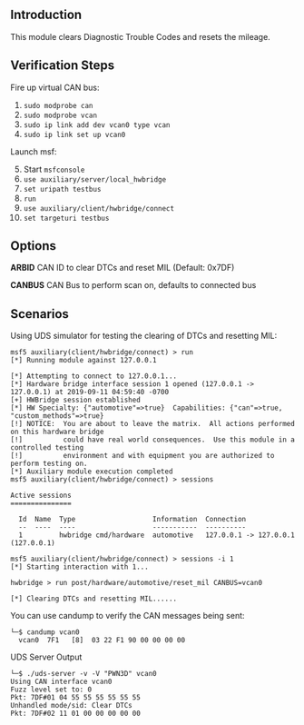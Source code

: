 ## Introduction

This module clears Diagnostic Trouble Codes and resets the mileage.

## Verification Steps

Fire up virtual CAN bus:

1. `sudo modprobe can`
2. `sudo modprobe vcan`
3. `sudo ip link add dev vcan0 type vcan`
4. `sudo ip link set up vcan0`

Launch msf:

5. Start `msfconsole`
6. `use auxiliary/server/local_hwbridge`
7. `set uripath testbus`
8. `run`
9. `use auxiliary/client/hwbridge/connect`
10. `set targeturi testbus`

## Options

**ARBID**
CAN ID to clear DTCs and reset MIL (Default: 0x7DF)

**CANBUS**
CAN Bus to perform scan on, defaults to connected bus

## Scenarios
Using UDS simulator for testing the clearing of DTCs and resetting MIL:

```
msf5 auxiliary(client/hwbridge/connect) > run
[*] Running module against 127.0.0.1

[*] Attempting to connect to 127.0.0.1...
[*] Hardware bridge interface session 1 opened (127.0.0.1 -> 127.0.0.1) at 2019-09-11 04:59:40 -0700
[+] HWBridge session established
[*] HW Specialty: {"automotive"=>true}  Capabilities: {"can"=>true, "custom_methods"=>true}
[!] NOTICE:  You are about to leave the matrix.  All actions performed on this hardware bridge
[!]          could have real world consequences.  Use this module in a controlled testing
[!]          environment and with equipment you are authorized to perform testing on.
[*] Auxiliary module execution completed
msf5 auxiliary(client/hwbridge/connect) > sessions

Active sessions
===============

  Id  Name  Type                   Information  Connection
  --  ----  ----                   -----------  ----------
  1         hwbridge cmd/hardware  automotive   127.0.0.1 -> 127.0.0.1 (127.0.0.1)

msf5 auxiliary(client/hwbridge/connect) > sessions -i 1
[*] Starting interaction with 1...

hwbridge > run post/hardware/automotive/reset_mil CANBUS=vcan0

[*] Clearing DTCs and resetting MIL......

```

You can use candump to verify the CAN messages being sent:

```
└─$ candump vcan0        
  vcan0  7F1   [8]  03 22 F1 90 00 00 00 00
```

UDS Server Output
```
└─$ ./uds-server -v -V "PWN3D" vcan0
Using CAN interface vcan0
Fuzz level set to: 0
Pkt: 7DF#01 04 55 55 55 55 55 55
Unhandled mode/sid: Clear DTCs
Pkt: 7DF#02 11 01 00 00 00 00 00
```
